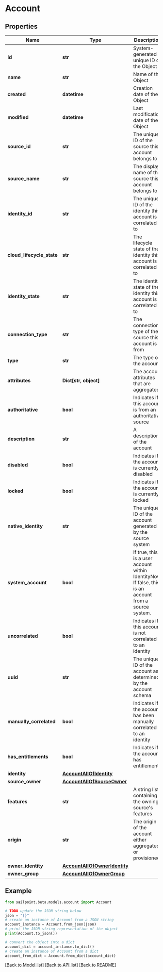 # Account


## Properties

Name | Type | Description | Notes
------------ | ------------- | ------------- | -------------
**id** | **str** | System-generated unique ID of the Object | [optional] [readonly] 
**name** | **str** | Name of the Object | 
**created** | **datetime** | Creation date of the Object | [optional] [readonly] 
**modified** | **datetime** | Last modification date of the Object | [optional] [readonly] 
**source_id** | **str** | The unique ID of the source this account belongs to | 
**source_name** | **str** | The display name of the source this account belongs to | 
**identity_id** | **str** | The unique ID of the identity this account is correlated to | [optional] 
**cloud_lifecycle_state** | **str** | The lifecycle state of the identity this account is correlated to | [optional] 
**identity_state** | **str** | The identity state of the identity this account is correlated to | [optional] 
**connection_type** | **str** | The connection type of the source this account is from | [optional] 
**type** | **str** | The type of the account | [optional] 
**attributes** | **Dict[str, object]** | The account attributes that are aggregated | 
**authoritative** | **bool** | Indicates if this account is from an authoritative source | 
**description** | **str** | A description of the account | [optional] 
**disabled** | **bool** | Indicates if the account is currently disabled | 
**locked** | **bool** | Indicates if the account is currently locked | 
**native_identity** | **str** | The unique ID of the account generated by the source system | 
**system_account** | **bool** | If true, this is a user account within IdentityNow.  If false, this is an account from a source system. | 
**uncorrelated** | **bool** | Indicates if this account is not correlated to an identity | 
**uuid** | **str** | The unique ID of the account as determined by the account schema | [optional] 
**manually_correlated** | **bool** | Indicates if the account has been manually correlated to an identity | 
**has_entitlements** | **bool** | Indicates if the account has entitlements | 
**identity** | [**AccountAllOfIdentity**](AccountAllOfIdentity.md) |  | [optional] 
**source_owner** | [**AccountAllOfSourceOwner**](AccountAllOfSourceOwner.md) |  | [optional] 
**features** | **str** | A string list containing the owning source&#39;s features | [optional] 
**origin** | **str** | The origin of the account either aggregated or provisioned | [optional] 
**owner_identity** | [**AccountAllOfOwnerIdentity**](AccountAllOfOwnerIdentity.md) |  | [optional] 
**owner_group** | [**AccountAllOfOwnerGroup**](AccountAllOfOwnerGroup.md) |  | [optional] 

## Example

```python
from sailpoint.beta.models.account import Account

# TODO update the JSON string below
json = "{}"
# create an instance of Account from a JSON string
account_instance = Account.from_json(json)
# print the JSON string representation of the object
print(Account.to_json())

# convert the object into a dict
account_dict = account_instance.to_dict()
# create an instance of Account from a dict
account_from_dict = Account.from_dict(account_dict)
```
[[Back to Model list]](../README.md#documentation-for-models) [[Back to API list]](../README.md#documentation-for-api-endpoints) [[Back to README]](../README.md)


